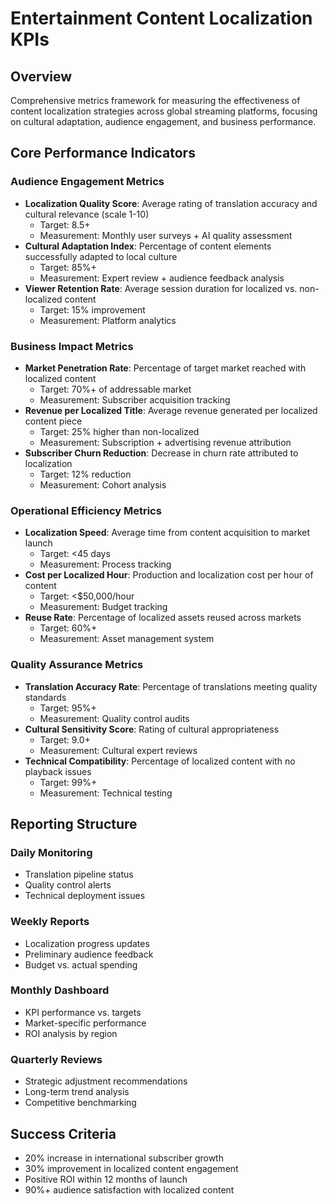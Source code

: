 # Entertainment Content Localization KPIs

## Overview
Comprehensive metrics framework for measuring the effectiveness of content localization strategies across global streaming platforms, focusing on cultural adaptation, audience engagement, and business performance.

## Core Performance Indicators

### Audience Engagement Metrics
- **Localization Quality Score**: Average rating of translation accuracy and cultural relevance (scale 1-10)
  - Target: 8.5+
  - Measurement: Monthly user surveys + AI quality assessment
- **Cultural Adaptation Index**: Percentage of content elements successfully adapted to local culture
  - Target: 85%+
  - Measurement: Expert review + audience feedback analysis
- **Viewer Retention Rate**: Average session duration for localized vs. non-localized content
  - Target: 15% improvement
  - Measurement: Platform analytics

### Business Impact Metrics
- **Market Penetration Rate**: Percentage of target market reached with localized content
  - Target: 70%+ of addressable market
  - Measurement: Subscriber acquisition tracking
- **Revenue per Localized Title**: Average revenue generated per localized content piece
  - Target: 25% higher than non-localized
  - Measurement: Subscription + advertising revenue attribution
- **Subscriber Churn Reduction**: Decrease in churn rate attributed to localization
  - Target: 12% reduction
  - Measurement: Cohort analysis

### Operational Efficiency Metrics
- **Localization Speed**: Average time from content acquisition to market launch
  - Target: <45 days
  - Measurement: Process tracking
- **Cost per Localized Hour**: Production and localization cost per hour of content
  - Target: <$50,000/hour
  - Measurement: Budget tracking
- **Reuse Rate**: Percentage of localized assets reused across markets
  - Target: 60%+
  - Measurement: Asset management system

### Quality Assurance Metrics
- **Translation Accuracy Rate**: Percentage of translations meeting quality standards
  - Target: 95%+
  - Measurement: Quality control audits
- **Cultural Sensitivity Score**: Rating of cultural appropriateness
  - Target: 9.0+
  - Measurement: Cultural expert reviews
- **Technical Compatibility**: Percentage of localized content with no playback issues
  - Target: 99%+
  - Measurement: Technical testing

## Reporting Structure

### Daily Monitoring
- Translation pipeline status
- Quality control alerts
- Technical deployment issues

### Weekly Reports
- Localization progress updates
- Preliminary audience feedback
- Budget vs. actual spending

### Monthly Dashboard
- KPI performance vs. targets
- Market-specific performance
- ROI analysis by region

### Quarterly Reviews
- Strategic adjustment recommendations
- Long-term trend analysis
- Competitive benchmarking

## Success Criteria
- 20% increase in international subscriber growth
- 30% improvement in localized content engagement
- Positive ROI within 12 months of launch
- 90%+ audience satisfaction with localized content
